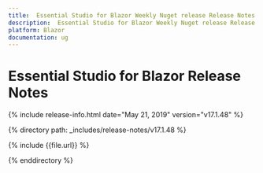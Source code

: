 ```yaml
---
title:  Essential Studio for Blazor Weekly Nuget release Release Notes  
description:  Essential Studio for Blazor Weekly Nuget release Release Notes  
platform: Blazor
documentation: ug
---
```


#  Essential Studio for Blazor  Release Notes  

{% include release-info.html date="May 21, 2019"  version="v17.1.48" %} 

{% directory path: _includes/release-notes/v17.1.48 %}

{% include {{file.url}} %}

{% enddirectory %}



